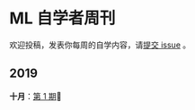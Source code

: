 # ML 自学者周刊 

欢迎投稿，发表你每周的自学内容，请[提交 issue](https://github.com/Dikea/ML-SelfStudy-Weekly/issues) 。

## 2019

**十月**：[第 1 期](docs/doc_001.md):high_brightness:

